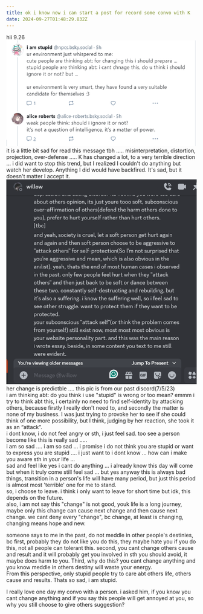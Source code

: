 ```yaml
---
title: ok i know now i can start a post for record some convo with K
date: 2024-09-27T01:48:29.832Z
---
```



hii
9.26
![20240926203628.png](https://github.com/0xemmkty/tinymind-blog/blob/main/assets/images/2024-09-27/1727401046663.png?raw=true)  
it is a little bit sad for read this message tbh .....
misinterpretation, distortion, projection, over-defense .....
K has changed a lot, to a very terrible direction ... i did want to stop this trend, but I realized I couldn't do anything but watch her develop. Anything I did would have backfired. It's sad, but it doesn't matter I accept it.
![微信图片_20240926204719.png](https://github.com/0xemmkty/tinymind-blog/blob/main/assets/images/2024-09-27/1727401654978.png?raw=true)
her change is predictble .... this pic is from our past discord(7/5/23)  
i am thinking abt: do you think i use "stupid" is wrong or too mean? emmm i try to think abt this, i certainly no need to find self-identity by attacking others, because firstly I really don't need to, and secondly the matter is none of my business. I was just trying to provoke her to see if she could think of one more possibility, but I think, judging by her reaction, she took it as an “attack”.  
i dont know, i do not feel angry or sth, i just feel sad. too see a person become like this is really sad .....  
i am so sad .... i am so sad ... i promise i do not think you are stupid or want to express you are stupid .... i just want to i dont know ... how can i make you aware sth in your life ...   
sad and feel like yes i cant do anything ... i already know this day will come but when it truly come still feel sad ... but yes anyway this is always bad things, transition in a person's life will have many period, but just this period is almost most 'terrible' one for me to stand.  
so, i choose to leave. i think i only want to leave for short time but idk, this depends on the future.    
also, i am not say this "change" is not good, youk life is a long journey, maybe only this change can cause next change and then cause next change. we cant deny every "change", bc change, at least is changing, changing means hope and new.
  
someone says to me in the past, do not meddle in other people's destinies, bc first, probably they do not like you do this, they maybe hate you if you do this, not all people can tolerant this. second, you cant change others cause and result and it will probably get you involved in sth you should avoid, it maybe does harm to you. Third, why do this? you cant change anything and you know meddle in others destiny will waste your energy.  
From this perspective, only stupid people try to care abt others life, others cause and results. Thats so sad, i am stupid.   
  
I really love one day my convo with a person. i asked him, if you know you cant change anything and if you say this people will get annoyed at you, so why you still choose to give others suggestion?


